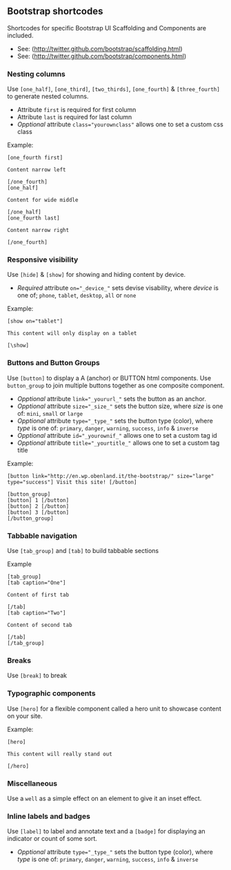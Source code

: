 ## Bootstrap shortcodes

Shortcodes for specific Bootstrap UI Scaffolding and Components are included.


 * See: (http://twitter.github.com/bootstrap/scaffolding.html)
 * See: (http://twitter.github.com/bootstrap/components.html)

### Nesting columns

Use `[one_half]`, `[one_third]`, `[two_thirds]`, `[one_fourth]` & `[three_fourth]` to generate nested columns.

 - Attribute `first` is required for first column
 - Attribute `last` is required for last column
 - _Opptional_ attribute `class="yourownclass"` allows one to set a custom css class

Example:
	
	[one_fourth first]

	Content narrow left

	[/one_fourth]
	[one_half]

	Content for wide middle

	[/one_half]
	[one_fourth last]

	Content narrow right

	[/one_fourth]


### Responsive visibility

Use `[hide]` & `[show]` for showing and hiding content by device.

 - *Required* attribute `on="_device_"` sets devise visability, where _device_ is one of; `phone`, `tablet`, `desktop`, `all` or `none`

Example:

	[show on="tablet"]

	This content will only display on a tablet

	[\show]


### Buttons and Button Groups

Use `[button]` to display a A (anchor) or BUTTON html components.  Use `button_group` to join multiple buttons together as one composite component.

 - _Opptional_ attribute `link="_yoururl_"` sets the button as an anchor.
 - _Opptional_ attribute `size="_size_"` sets the button size, where _size_ is one of: `mini`, `small` or `large`
 - _Opptional_ attribute `type="_type_"` sets the button type (color), where _type_ is one of: `primary`, `danger`, `warning`, `success`, `info` & `inverse`
 - _Opptional_ attribute `id="_yourownif_"` allows one to set a custom tag id
 - _Opptional_ attribute `title="_yourtitle_"` allows one to set a custom tag title

Example:

	[button link="http://en.wp.obenland.it/the-bootstrap/" size="large" type="success"] Visit this site! [/button]

	[button_group]
	[button] 1 [/button]
	[button] 2 [/button]
	[button] 3 [/button]
	[/button_group]

### Tabbable navigation

Use `[tab_group]` and `[tab]` to build tabbable sections

Example

	[tab_group]
	[tab caption="One"]
	
	Content of first tab
	
	[/tab]
	[tab caption="Two"]
	
	Content of second tab
	
	[/tab]
	[/tab_group]


### Breaks

Use `[break]` to break


### Typographic components

Use `[hero]` for a flexible component called a hero unit to showcase content on your site.

Example:

	[hero]
	
	This content will really stand out
	
	[/hero]

	
### Miscellaneous

Use a `well` as a simple effect on an element to give it an inset effect.

### Inline labels and badges

Use `[label]` to label and annotate text and a `[badge]` for displaying an indicator or count of some sort.

 - _Opptional_ attribute `type="_type_"` sets the button type (color), where _type_ is one of: `primary`, `danger`, `warning`, `success`, `info` & `inverse`
 
